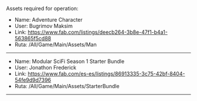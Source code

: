 Assets required for operation:
- Name: Adventure Character
- User: Bugrimov Maksim
- Link: https://www.fab.com/listings/deecb264-3b8e-47f1-b4a1-563865f5cd88
- Ruta: /All/Game/Main/Assets/Man
---
- Name: Modular SciFi Season 1 Starter Bundle
- User: Jonathon Frederick
- Link: https://www.fab.com/es-es/listings/86913335-3c75-42bf-8404-54fe9d9d7396
- Ruta: /All/Game/Main/Assets/StarterBundle
---